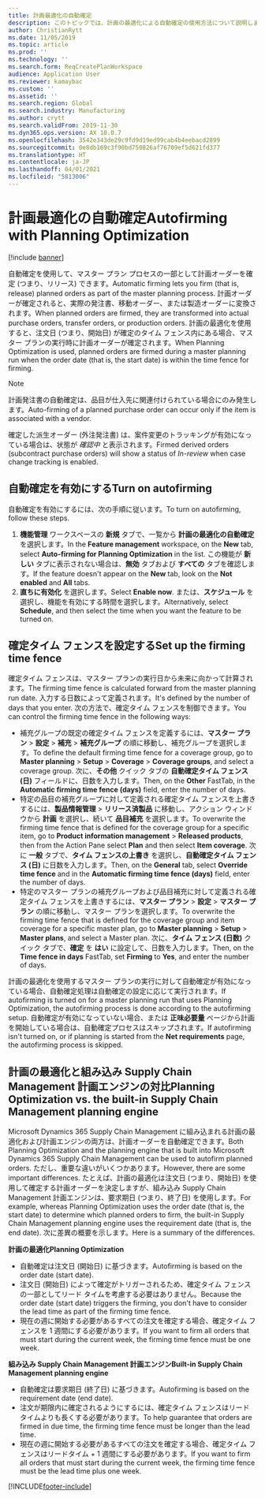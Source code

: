 ```yaml
---
title: 計画最適化の自動確定
description: このトピックでは、計画の最適化による自動確定の使用方法について説明します。
author: ChristianRytt
ms.date: 11/05/2019
ms.topic: article
ms.prod: ''
ms.technology: ''
ms.search.form: ReqCreatePlanWorkspace
audience: Application User
ms.reviewer: kamaybac
ms.custom: ''
ms.assetid: ''
ms.search.region: Global
ms.search.industry: Manufacturing
ms.author: crytt
ms.search.validFrom: 2019-11-30
ms.dyn365.ops.version: AX 10.0.7
ms.openlocfilehash: 3542e343de29c9fd9d19ed99cab4b4eebacd2899
ms.sourcegitcommit: 0e8db169c3f90bd750826af76709ef5d621fd377
ms.translationtype: HT
ms.contentlocale: ja-JP
ms.lasthandoff: 04/01/2021
ms.locfileid: "5813006"
---
```

# <a name="autofirming-with-planning-optimization"></a><span data-ttu-id="65abd-103">計画最適化の自動確定</span><span class="sxs-lookup"><span data-stu-id="65abd-103">Autofirming with Planning Optimization</span></span>

[!include [banner](../../includes/banner.md)]

<span data-ttu-id="65abd-104">自動確定を使用して、マスター プラン プロセスの一部として計画オーダーを確定 (つまり、リリース) できます。</span><span class="sxs-lookup"><span data-stu-id="65abd-104">Automatic firming lets you firm (that is, release) planned orders as part of the master planning process.</span></span> <span data-ttu-id="65abd-105">計画オーダーが確定されると、実際の発注書、移動オーダー、または製造オーダーに変換されます。</span><span class="sxs-lookup"><span data-stu-id="65abd-105">When planned orders are firmed, they are transformed into actual purchase orders, transfer orders, or production orders.</span></span> <span data-ttu-id="65abd-106">計画の最適化を使用すると、注文日 (つまり、開始日) が確定のタイム フェンス内にある場合、マスター プランの実行時に計画オーダーが確定されます。</span><span class="sxs-lookup"><span data-stu-id="65abd-106">When Planning Optimization is used, planned orders are firmed during a master planning run when the order date (that is, the start date) is within the time fence for firming.</span></span>

> [!NOTE]
> <span data-ttu-id="65abd-107">計画発注書の自動確定は、品目が仕入先に関連付けられている場合にのみ発生します。</span><span class="sxs-lookup"><span data-stu-id="65abd-107">Auto-firming of a planned purchase order can occur only if the item is associated with a vendor.</span></span>
> 
> <span data-ttu-id="65abd-108">確定した派生オーダー (外注発注書) は、案件変更のトラッキングが有効になっている場合は、状態が *確認中* と表示されます。</span><span class="sxs-lookup"><span data-stu-id="65abd-108">Firmed derived orders (subcontract purchase orders) will show a status of *In-review* when case change tracking is enabled.</span></span>

## <a name="turn-on-autofirming"></a><span data-ttu-id="65abd-109">自動確定を有効にする</span><span class="sxs-lookup"><span data-stu-id="65abd-109">Turn on autofirming</span></span>

<span data-ttu-id="65abd-110">自動確定を有効にするには、次の手順に従います。</span><span class="sxs-lookup"><span data-stu-id="65abd-110">To turn on autofirming, follow these steps.</span></span>

1. <span data-ttu-id="65abd-111">**機能管理** ワークスペースの **新規** タブで、一覧から **計画の最適化の自動確定** を選択します。</span><span class="sxs-lookup"><span data-stu-id="65abd-111">In the **Feature management** workspace, on the **New** tab, select **Auto-firming for Planning Optimization** in the list.</span></span> <span data-ttu-id="65abd-112">この機能が **新しい** タブに表示されない場合は、**無効** タブおよび **すべての** タブを確認します。</span><span class="sxs-lookup"><span data-stu-id="65abd-112">If the feature doesn't appear on the **New** tab, look on the **Not enabled** and **All** tabs.</span></span>
1. <span data-ttu-id="65abd-113">**直ちに有効化** を選択します。</span><span class="sxs-lookup"><span data-stu-id="65abd-113">Select **Enable now**.</span></span> <span data-ttu-id="65abd-114">または、**スケジュール** を選択し、機能を有効にする時間を選択します。</span><span class="sxs-lookup"><span data-stu-id="65abd-114">Alternatively, select **Schedule**, and then select the time when you want the feature to be turned on.</span></span>

## <a name="set-up-the-firming-time-fence"></a><span data-ttu-id="65abd-115">確定タイム フェンスを設定する</span><span class="sxs-lookup"><span data-stu-id="65abd-115">Set up the firming time fence</span></span>

<span data-ttu-id="65abd-116">確定タイム フェンスは、マスター プランの実行日から未来に向かって計算されます。</span><span class="sxs-lookup"><span data-stu-id="65abd-116">The firming time fence is calculated forward from the master planning run date.</span></span> <span data-ttu-id="65abd-117">入力する日数によって定義されます。</span><span class="sxs-lookup"><span data-stu-id="65abd-117">It's defined by the number of days that you enter.</span></span> <span data-ttu-id="65abd-118">次の方法で、確定タイム フェンスを制御できます。</span><span class="sxs-lookup"><span data-stu-id="65abd-118">You can control the firming time fence in the following ways:</span></span>

- <span data-ttu-id="65abd-119">補充グループの既定の確定タイム フェンスを定義するには、**マスター プラン** \> **設定** \> **補充** \> **補充グループ** の順に移動し、補充グループを選択します。</span><span class="sxs-lookup"><span data-stu-id="65abd-119">To define the default firming time fence for a coverage group, go to **Master planning** \> **Setup** \> **Coverage** \> **Coverage groups**, and select a coverage group.</span></span> <span data-ttu-id="65abd-120">次に、**その他** クイック タブの **自動確定タイム フェンス (日)** フィールドに、日数を入力します。</span><span class="sxs-lookup"><span data-stu-id="65abd-120">Then, on the **Other** FastTab, in the **Automatic firming time fence (days)** field, enter the number of days.</span></span>
- <span data-ttu-id="65abd-121">特定の品目の補充グループに対して定義される確定タイム フェンスを上書きするには、**製品情報管理** \> **リリース済製品** に移動し、アクション ウィンドウから **計画** を選択し、続いて **品目補充** を選択します。</span><span class="sxs-lookup"><span data-stu-id="65abd-121">To overwrite the firming time fence that is defined for the coverage group for a specific item, go to **Product information management** \> **Released products**, then from the Action Pane select **Plan** and then select **Item coverage**.</span></span> <span data-ttu-id="65abd-122">次に **一般** タブで、**タイム フェンスの上書き** を選択し、**自動確定タイム フェンス (日)** に日数を入力します。</span><span class="sxs-lookup"><span data-stu-id="65abd-122">Then, on the **General** tab, select **Override time fence** and in the **Automatic firming time fence (days)** field, enter the number of days.</span></span>
- <span data-ttu-id="65abd-123">特定のマスター プランの補充グループおよび品目補充に対して定義される確定タイム フェンスを上書きするには、**マスター プラン** \> **設定** \> **マスター プラン** の順に移動し、マスター プランを選択します。</span><span class="sxs-lookup"><span data-stu-id="65abd-123">To overwrite the firming time fence that is defined for the coverage group and item coverage for a specific master plan, go to **Master planning** \> **Setup** \> **Master plans**, and select a Master plan.</span></span> <span data-ttu-id="65abd-124">次に、**タイム フェンス (日数)** クイック タブで、**確定** を **はい** に設定して、日数を入力します。</span><span class="sxs-lookup"><span data-stu-id="65abd-124">Then, on the **Time fence in days** FastTab, set **Firming** to **Yes**, and enter the number of days.</span></span>

<span data-ttu-id="65abd-125">計画の最適化を使用するマスター プランの実行に対して自動確定が有効になっている場合、自動確定処理は自動確定の設定に応じて実行されます。</span><span class="sxs-lookup"><span data-stu-id="65abd-125">If autofirming is turned on for a master planning run that uses Planning Optimization, the autofirming process is done according to the autofirming setup.</span></span> <span data-ttu-id="65abd-126">自動確定が有効になっていない場合、または **正味必要量** ページから計画を開始している場合は、自動確定プロセスはスキップされます。</span><span class="sxs-lookup"><span data-stu-id="65abd-126">If autofirming isn't turned on, or if planning is started from the **Net requirements** page, the autofirming process is skipped.</span></span>

## <a name="planning-optimization-vs-the-built-in-supply-chain-management-planning-engine"></a><span data-ttu-id="65abd-127">計画の最適化と組み込み Supply Chain Management 計画エンジンの対比</span><span class="sxs-lookup"><span data-stu-id="65abd-127">Planning Optimization vs. the built-in Supply Chain Management planning engine</span></span>

<span data-ttu-id="65abd-128">Microsoft Dynamics 365 Supply Chain Management に組み込まれる計画の最適化および計画エンジンの両方は、計画オーダーを自動確定できます。</span><span class="sxs-lookup"><span data-stu-id="65abd-128">Both Planning Optimization and the planning engine that is built into Microsoft Dynamics 365 Supply Chain Management can be used to autofirm planned orders.</span></span> <span data-ttu-id="65abd-129">ただし、重要な違いがいくつかあります。</span><span class="sxs-lookup"><span data-stu-id="65abd-129">However, there are some important differences.</span></span> <span data-ttu-id="65abd-130">たとえば、計画の最適化は注文日 (つまり、開始日) を使用して確定する計画オーダーを決定しますが、組み込み Supply Chain Management 計画エンジンは、要求期日 (つまり、終了日) を使用します。</span><span class="sxs-lookup"><span data-stu-id="65abd-130">For example, whereas Planning Optimization uses the order date (that is, the start date) to determine which planned orders to firm, the built-in Supply Chain Management planning engine uses the requirement date (that is, the end date).</span></span> <span data-ttu-id="65abd-131">次に差異の概要を示します。</span><span class="sxs-lookup"><span data-stu-id="65abd-131">Here is a summary of the differences.</span></span>

<span data-ttu-id="65abd-132">**計画の最適化**</span><span class="sxs-lookup"><span data-stu-id="65abd-132">**Planning Optimization**</span></span>

- <span data-ttu-id="65abd-133">自動確定は注文日 (開始日) に基づきます。</span><span class="sxs-lookup"><span data-stu-id="65abd-133">Autofirming is based on the order date (start date).</span></span>
- <span data-ttu-id="65abd-134">注文日 (開始日) によって確定がトリガーされるため、確定タイム フェンスの一部としてリード タイムを考慮する必要はありません。</span><span class="sxs-lookup"><span data-stu-id="65abd-134">Because the order date (start date) triggers the firming, you don't have to consider the lead time as part of the firming time fence.</span></span>
- <span data-ttu-id="65abd-135">現在の週に開始する必要があるすべての注文を確定する場合、確定タイム フェンスを 1 週間にする必要があります。</span><span class="sxs-lookup"><span data-stu-id="65abd-135">If you want to firm all orders that must start during the current week, the firming time fence must be one week.</span></span>

<span data-ttu-id="65abd-136">**組み込み Supply Chain Management 計画エンジン**</span><span class="sxs-lookup"><span data-stu-id="65abd-136">**Built-in Supply Chain Management planning engine**</span></span>

- <span data-ttu-id="65abd-137">自動確定は要求期日 (終了日) に基づきます。</span><span class="sxs-lookup"><span data-stu-id="65abd-137">Autofirming is based on the requirement date (end date).</span></span>
- <span data-ttu-id="65abd-138">注文が期限内に確定されるようにするには、確定タイム フェンスはリード タイムよりも長くする必要があります。</span><span class="sxs-lookup"><span data-stu-id="65abd-138">To help guarantee that orders are firmed in due time, the firming time fence must be longer than the lead time.</span></span>
- <span data-ttu-id="65abd-139">現在の週に開始する必要があるすべての注文を確定する場合、確定タイム フェンスはリードタイム + 1 週間にする必要があります。</span><span class="sxs-lookup"><span data-stu-id="65abd-139">If you want to firm all orders that must start during the current week, the firming time fence must be the lead time plus one week.</span></span>


[!INCLUDE[footer-include](../../../includes/footer-banner.md)]
